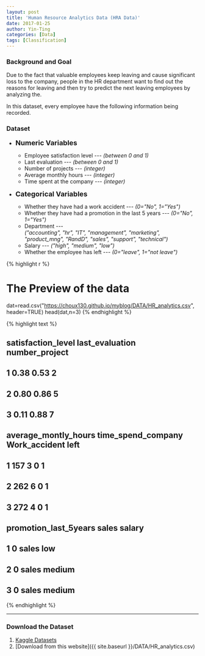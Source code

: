 ```yaml
---
layout: post
title: 'Human Resource Analytics Data (HRA Data)'
date: 2017-01-25
author: Yin-Ting
categories: [Data]
tags: [Classification]
---
```

### Background and Goal
Due to the fact that valuable employees keep leaving and cause significant loss to the company, people in the HR department want to find out the reasons for leaving and then try to predict the next leaving employees by analyzing the.

In this dataset, every employee have the following information being recorded.
<br />
### Dataset
* **<font size="4">Numeric Variables</font>** 
  * Employee satisfaction level --- _(between 0 and 1)_
  * Last evaluation --- _(between 0 and 1)_
  * Number of projects --- _(integer)_
  * Average monthly hours --- _(integer)_
  * Time spent at the company --- _(integer)_

* **<font size="4">Categorical Variables</font>** 
  * Whether they have had a work accident --- _(0="No", 1="Yes")_
  * Whether they have had a promotion in the last 5 years --- _(0="No", 1="Yes")_
  * Department --- <br />
  _("accounting", "hr", "IT", "management", "marketing", "product_mng", "RandD", "sales", "support", "technical")_
  * Salary --- _("high", "medium", "low")_
  * Whether the employee has left --- _(0="leave", 1="not leave")_


{% highlight r %}
# The Preview of the data
dat=read.csv("https://choux130.github.io/myblog/DATA/HR_analytics.csv",
             header=TRUE)
head(dat,n=3)
{% endhighlight %}



{% highlight text %}
##   satisfaction_level last_evaluation number_project
## 1               0.38            0.53              2
## 2               0.80            0.86              5
## 3               0.11            0.88              7
##   average_montly_hours time_spend_company Work_accident left
## 1                  157                  3             0    1
## 2                  262                  6             0    1
## 3                  272                  4             0    1
##   promotion_last_5years sales salary
## 1                     0 sales    low
## 2                     0 sales medium
## 3                     0 sales medium
{% endhighlight %}

***

### Download the Dataset
1. [Kaggle Datasets](https://www.kaggle.com/ludobenistant/hr-analytics)
2. [Download from this website]({{ site.baseurl }}/DATA/HR_analytics.csv)
